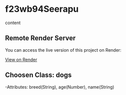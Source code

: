 # f23wb94Seerapu
content
## Remote Render Server

You can access the live version of this project on Render:

[View on Render](https://f23wb94seerapu.onrender.com)

## Choosen Class: dogs
-Attributes: breed(String), age(Number), name(String)
